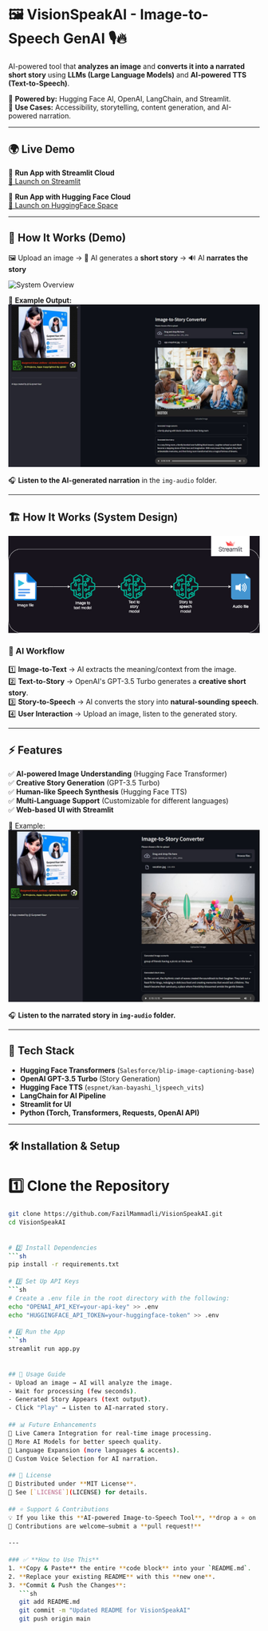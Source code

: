 # 🖼️ VisionSpeakAI - Image-to-Speech GenAI 🎙️🔥  
AI-powered tool that **analyzes an image** and **converts it into a narrated short story** using **LLMs (Large Language Models)** and **AI-powered TTS (Text-to-Speech)**.  

🚀 **Powered by:** Hugging Face AI, OpenAI, LangChain, and Streamlit.  
🎯 **Use Cases:** Accessibility, storytelling, content generation, and AI-powered narration.

---

## 🌍 **Live Demo**  

🔹 **Run App with Streamlit Cloud**  
[🚀 Launch on Streamlit](https://image-to-speech-genai-tool-using-llm.streamlit.app/)

🔹 **Run App with Hugging Face Cloud**  
[🚀 Launch on HuggingFace Space](https://huggingface.co/spaces/GurpreetKJ/Image-to-SpeechStory_GenAI-Tool)

---

## 🎥 **How It Works (Demo)**
🖼️ Upload an image → 🤖 AI generates a **short story** → 🔊 AI **narrates the story**  

![System Overview](https://miro.medium.com/v2/resize:fit:1400/format:webp/1*DzN_iN8hDKK3pTtjElF_Qw.png)  

📌 **Example Output:**  
![Family Test Image](img-audio/FamilyOutput.jpg)  

🎧 **Listen to the AI-generated narration** in the `img-audio` folder.

---

## 🏗 **How It Works (System Design)**  
![System Flow](img/system-design.drawio.png)  

### **🔄 AI Workflow**
1️⃣ **Image-to-Text** → AI extracts the meaning/context from the image.  
2️⃣ **Text-to-Story** → OpenAI's GPT-3.5 Turbo generates a **creative short story**.  
3️⃣ **Story-to-Speech** → AI converts the story into **natural-sounding speech**.  
4️⃣ **User Interaction** → Upload an image, listen to the generated story.

---

## ⚡ **Features**
✅ **AI-powered Image Understanding** (Hugging Face Transformer)  
✅ **Creative Story Generation** (GPT-3.5 Turbo)  
✅ **Human-like Speech Synthesis** (Hugging Face TTS)  
✅ **Multi-Language Support** (Customizable for different languages)  
✅ **Web-based UI with Streamlit**  

📌 Example:  
![Picnic Test Image](img-audio/PicnicOutput.jpg)  

🎧 **Listen to the narrated story in `img-audio` folder.**

---

## 📌 **Tech Stack**
- **Hugging Face Transformers** (`Salesforce/blip-image-captioning-base`)
- **OpenAI GPT-3.5 Turbo** (Story Generation)
- **Hugging Face TTS** (`espnet/kan-bayashi_ljspeech_vits`)
- **LangChain for AI Pipeline**
- **Streamlit for UI**
- **Python (Torch, Transformers, Requests, OpenAI API)**

---

## 🛠 **Installation & Setup**  


# 1️⃣ Clone the Repository  
```sh
git clone https://github.com/FazilMammadli/VisionSpeakAI.git
cd VisionSpeakAI


# 2️⃣ Install Dependencies
```sh
pip install -r requirements.txt

# 3️⃣ Set Up API Keys
```sh
# Create a .env file in the root directory with the following:
echo "OPENAI_API_KEY=your-api-key" >> .env
echo "HUGGINGFACE_API_TOKEN=your-huggingface-token" >> .env

# 4️⃣ Run the App
```sh
streamlit run app.py


## 🚀 Usage Guide
- Upload an image → AI will analyze the image.  
- Wait for processing (few seconds).  
- Generated Story Appears (text output).  
- Click "Play" → Listen to AI-narrated story.  

## 📊 Future Enhancements
🔹 Live Camera Integration for real-time image processing.  
🔹 More AI Models for better speech quality.  
🔹 Language Expansion (more languages & accents).  
🔹 Custom Voice Selection for AI narration.  

## 📜 License
🔹 Distributed under **MIT License**.  
🔹 See [`LICENSE`](LICENSE) for details.  

## ⭐ Support & Contributions
💡 If you like this **AI-powered Image-to-Speech Tool**, **drop a ⭐ on GitHub!**  
🚀 Contributions are welcome—submit a **pull request!**  

---

### ✅ **How to Use This**
1. **Copy & Paste** the entire **code block** into your `README.md`.
2. **Replace your existing README** with this **new one**.
3. **Commit & Push the Changes**:
   ```sh
   git add README.md
   git commit -m "Updated README for VisionSpeakAI"
   git push origin main

